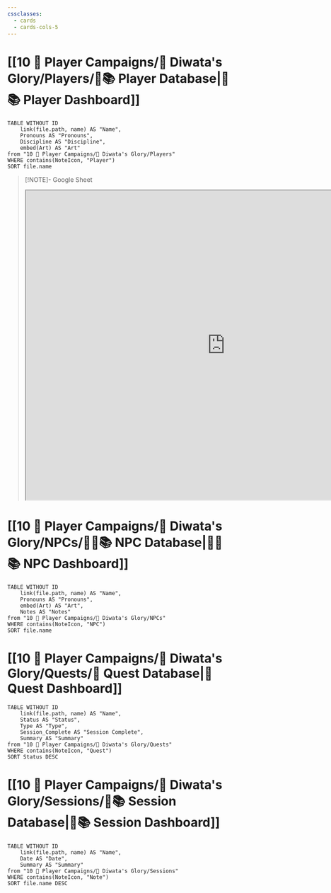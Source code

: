 ```yaml
---
cssclasses:
  - cards
  - cards-cols-5
---
```


# [[10 🧙 Player Campaigns/🎏 Diwata's Glory/Players/🧙📚 Player Database|🧙📚 Player Dashboard]]
```dataview
TABLE WITHOUT ID 
	link(file.path, name) AS "Name", 
	Pronouns AS "Pronouns",
	Discipline AS "Discipline",
	embed(Art) AS "Art"
from "10 🧙 Player Campaigns/🎏 Diwata's Glory/Players"
WHERE contains(NoteIcon, "Player")
SORT file.name
```

> [!NOTE]- Google Sheet
> <iframe src="https://docs.google.com/spreadsheets/d/1WYsZ_Wyt3K7EbyOsEdAccYfFJcDiY3VYS8cTsC51vY4/edit?usp=sharing" width=900 height=700></iframe>

# [[10 🧙 Player Campaigns/🎏 Diwata's Glory/NPCs/👨‍🌾📚 NPC Database|👨‍🌾📚 NPC Dashboard]]
```dataview
TABLE WITHOUT ID 
	link(file.path, name) AS "Name", 
	Pronouns AS "Pronouns",
	embed(Art) AS "Art",
	Notes AS "Notes"
from "10 🧙 Player Campaigns/🎏 Diwata's Glory/NPCs"
WHERE contains(NoteIcon, "NPC")
SORT file.name
```

# [[10 🧙 Player Campaigns/🎏 Diwata's Glory/Quests/🎯 Quest Database|🎯 Quest Dashboard]]
```dataview
TABLE WITHOUT ID 
	link(file.path, name) AS "Name",
	Status AS "Status",
	Type AS "Type",
	Session_Complete AS "Session Complete",
	Summary AS "Summary"
from "10 🧙 Player Campaigns/🎏 Diwata's Glory/Quests"
WHERE contains(NoteIcon, "Quest")
SORT Status DESC
```

# [[10 🧙 Player Campaigns/🎏 Diwata's Glory/Sessions/🧻📚 Session Database|🧻📚 Session Dashboard]]
```dataview
TABLE WITHOUT ID 
	link(file.path, name) AS "Name", 
	Date AS "Date",
	Summary AS "Summary"
from "10 🧙 Player Campaigns/🎏 Diwata's Glory/Sessions"
WHERE contains(NoteIcon, "Note")
SORT file.name DESC
```

